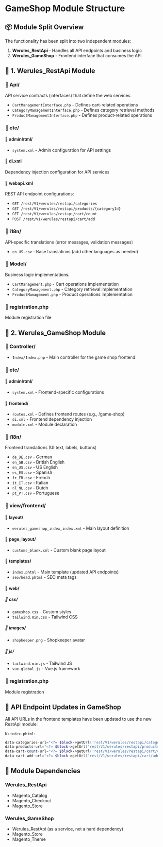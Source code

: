 # GameShop Module Structure

## 📦 Module Split Overview

The functionality has been split into two independent modules:

1. **Werules_RestApi** - Handles all API endpoints and business logic
2. **Werules_GameShop** - Frontend interface that consumes the API

## 📂 1. Werules_RestApi Module

### 📁 Api/
API service contracts (interfaces) that define the web services.
- `CartManagementInterface.php` - Defines cart-related operations
- `CategoryManagementInterface.php` - Defines category retrieval methods
- `ProductManagementInterface.php` - Defines product-related operations

### 📁 etc/
#### 📁 adminhtml/
- `system.xml` - Admin configuration for API settings

#### 📄 di.xml
Dependency injection configuration for API services

#### 📄 webapi.xml
REST API endpoint configurations:
- `GET /rest/V1/werules/restapi/categories`
- `GET /rest/V1/werules/restapi/products/{categoryId}`
- `GET /rest/V1/werules/restapi/cart/count`
- `POST /rest/V1/werules/restapi/cart/add`

### 📁 i18n/
API-specific translations (error messages, validation messages)
- `en_US.csv` - Base translations (add other languages as needed)

### 📁 Model/
Business logic implementations.
- `CartManagement.php` - Cart operations implementation
- `CategoryManagement.php` - Category retrieval implementation
- `ProductManagement.php` - Product operations implementation

### 📄 registration.php
Module registration file

## 📂 2. Werules_GameShop Module

### 📁 Controller/
- `Index/Index.php` - Main controller for the game shop frontend

### 📁 etc/
#### 📁 adminhtml/
- `system.xml` - Frontend-specific configurations

#### 📁 frontend/
- `routes.xml` - Defines frontend routes (e.g., /game-shop)
- `di.xml` - Frontend dependency injection
- `module.xml` - Module declaration

### 📁 i18n/
Frontend translations (UI text, labels, buttons)
- `de_DE.csv` - German
- `en_GB.csv` - British English
- `en_US.csv` - US English
- `es_ES.csv` - Spanish
- `fr_FR.csv` - French
- `it_IT.csv` - Italian
- `nl_NL.csv` - Dutch
- `pt_PT.csv` - Portuguese

### 📁 view/frontend/
#### 📁 layout/
- `werules_gameshop_index_index.xml` - Main layout definition

#### 📁 page_layout/
- `customs_blank.xml` - Custom blank page layout

#### 📁 templates/
- `index.phtml` - Main template (updated API endpoints)
- `seo/head.phtml` - SEO meta tags

#### 📁 web/
##### 📁 css/
- `gameshop.css` - Custom styles
- `tailwind.min.css` - Tailwind CSS

##### 📁 images/
- `shopkeeper.png` - Shopkeeper avatar

##### 📁 js/
- `tailwind.min.js` - Tailwind JS
- `vue.global.js` - Vue.js framework

### 📄 registration.php
Module registration

## 🔄 API Endpoint Updates in GameShop

All API URLs in the frontend templates have been updated to use the new RestApi module:

In `index.phtml`:
```php
data-categories-url="<?= $block->getUrl('rest/V1/werules/restapi/categories'); ?>"
data-products-url="<?= $block->getUrl('rest/V1/werules/restapi/products'); ?>"
data-cart-count-url="<?= $block->getUrl('rest/V1/werules/restapi/cart/count'); ?>"
data-cart-add-url="<?= $block->getUrl('rest/V1/werules/restapi/cart/add'); ?>"
```

## 🚀 Module Dependencies

### Werules_RestApi
- Magento_Catalog
- Magento_Checkout
- Magento_Store

### Werules_GameShop
- Werules_RestApi (as a service, not a hard dependency)
- Magento_Store
- Magento_Theme
